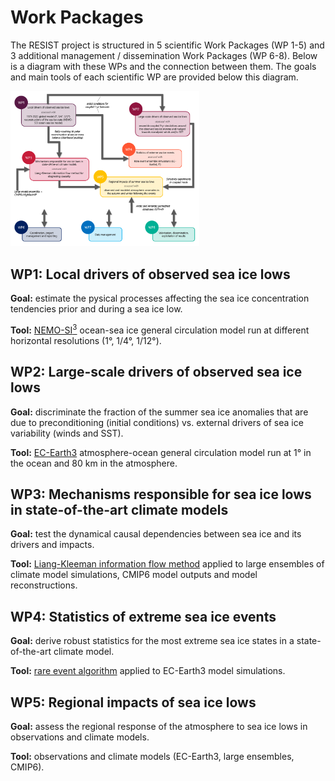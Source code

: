 # Work Packages

The RESIST project is structured in 5 scientific Work Packages (WP 1-5) and 3 additional management / dissemination Work Packages (WP 6-8). Below is a diagram with these WPs and the connection between them. The goals and main tools of each scientific WP are provided below this diagram.

<img src = "/images/Work_Packages.png" width = "60%" height = "60%">

## WP1: Local drivers of observed sea ice lows
**Goal:** estimate the pysical processes affecting the sea ice concentration tendencies prior and during a sea ice low.

**Tool:** [NEMO-SI<sup>3</sup>](https://www.nemo-ocean.eu/framework/components/engines/) ocean-sea ice general circulation model run at different horizontal resolutions (1°, 1/4°, 1/12°).

## WP2: Large-scale drivers of observed sea ice lows
**Goal:** discriminate the fraction of the summer sea ice anomalies that are due to preconditioning (initial conditions) vs. external drivers of sea ice variability (winds and SST).

**Tool:** [EC-Earth3](https://ec-earth.org/) atmosphere-ocean general circulation model run at 1° in the ocean and 80 km in the atmosphere.

## WP3: Mechanisms responsible for sea ice lows in state-of-the-art climate models
**Goal:** test the dynamical causal dependencies between sea ice and its drivers and impacts.

**Tool:** [Liang-Kleeman information flow method](https://doi.org/10.3390/e23060679) applied to large ensembles of climate model simulations, CMIP6 model outputs and model reconstructions.

## WP4: Statistics of extreme sea ice events
**Goal:** derive robust statistics for the most extreme sea ice states in a state-of-the-art climate model.

**Tool:** [rare event algorithm](https://doi.org/10.1073/pnas.1712645115) applied to EC-Earth3 model simulations.

## WP5: Regional impacts of sea ice lows
**Goal:** assess the regional response of the atmosphere to sea ice lows in observations and climate models.

**Tool:** observations and climate models (EC-Earth3, large ensembles, CMIP6).
